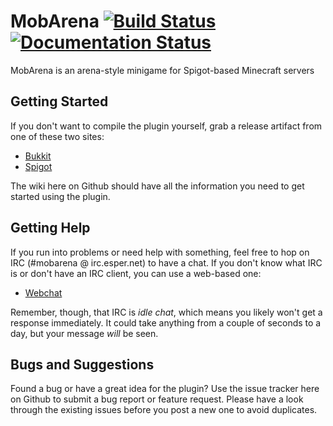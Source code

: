MobArena [![Build Status](https://travis-ci.org/garbagemule/MobArena.svg?branch=master)](https://travis-ci.org/garbagemule/MobArena) [![Documentation Status](https://readthedocs.org/projects/mobarena/badge/?version=latest)](http://mobarena.readthedocs.io/en/latest/?badge=latest)
========

MobArena is an arena-style minigame for Spigot-based Minecraft servers


## Getting Started

If you don't want to compile the plugin yourself, grab a release artifact from 
one of these two sites:

- [Bukkit](https://dev.bukkit.org/projects/mobarena)
- [Spigot](https://www.spigotmc.org/resources/34110/)

The wiki here on Github should have all the information you need to get 
started using the plugin.


## Getting Help

If you run into problems or need help with something, feel free to hop on IRC 
(#mobarena @ irc.esper.net) to have a chat. If you don't know what IRC is or 
don't have an IRC client, you can use a web-based one:

- [Webchat](https://webchat.esper.net/?nick=&channels=#mobarena)

Remember, though, that IRC is _idle chat_, which means you likely won't get a 
response immediately. It could take anything from a couple of seconds to a 
day, but your message _will_ be seen.


## Bugs and Suggestions

Found a bug or have a great idea for the plugin? Use the issue tracker here on 
Github to submit a bug report or feature request. Please have a look through 
the existing issues before you post a new one to avoid duplicates.
